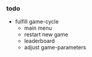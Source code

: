 ### todo 
- fulfill game-cycle
    - main menu 
    - restart new game 
    - leaderboard 
    - adjust game-parameters 